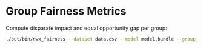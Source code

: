 <!-- SPDX-License-Identifier: Apache-2.0 -->
# Group Fairness Metrics

Compute disparate impact and equal opportunity gap per group:
```bash
./out/bin/nwx_fairness --dataset data.csv --model model.bundle --group_col 0 --positive_label 1
```
